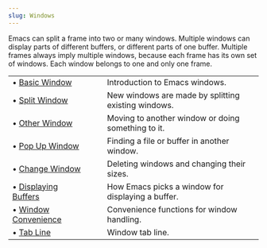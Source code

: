 ```yaml
---
slug: Windows
---
```


Emacs can split a frame into two or many windows. Multiple windows can display parts of different buffers, or different parts of one buffer. Multiple frames always imply multiple windows, because each frame has its own set of windows. Each window belongs to one and only one frame.

|                                                        |    |                                                     |
| :----------------------------------------------------- | -- | :-------------------------------------------------- |
| • [Basic Window](/docs/emacs/Basic-Window)             |    | Introduction to Emacs windows.                      |
| • [Split Window](/docs/emacs/Split-Window)             |    | New windows are made by splitting existing windows. |
| • [Other Window](/docs/emacs/Other-Window)             |    | Moving to another window or doing something to it.  |
| • [Pop Up Window](/docs/emacs/Pop-Up-Window)           |    | Finding a file or buffer in another window.         |
| • [Change Window](/docs/emacs/Change-Window)           |    | Deleting windows and changing their sizes.          |
| • [Displaying Buffers](/docs/emacs/Displaying-Buffers) |    | How Emacs picks a window for displaying a buffer.   |
| • [Window Convenience](/docs/emacs/Window-Convenience) |    | Convenience functions for window handling.          |
| • [Tab Line](/docs/emacs/Tab-Line)                     |    | Window tab line.                                    |

